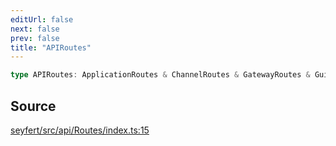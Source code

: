 ```yaml
---
editUrl: false
next: false
prev: false
title: "APIRoutes"
---
```


```ts
type APIRoutes: ApplicationRoutes & ChannelRoutes & GatewayRoutes & GuildRoutes & InteractionRoutes & InviteRoutes & StageInstanceRoutes & StickerRoutes & UserRoutes & VoiceRoutes & WebhookRoutes;
```

## Source

[seyfert/src/api/Routes/index.ts:15](https://github.com/potoland/potocuit/blob/fe122a1/src/api/Routes/index.ts#L15)
